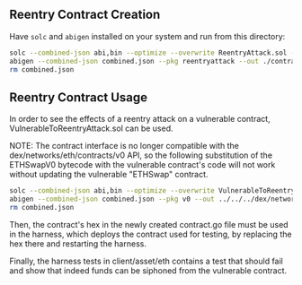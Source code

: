 ## Reentry Contract Creation

Have `solc` and `abigen` installed on your system and run from this directory:

```sh
solc --combined-json abi,bin --optimize --overwrite ReentryAttack.sol -o .
abigen --combined-json combined.json --pkg reentryattack --out ./contract.go
rm combined.json
```

## Reentry Contract Usage

In order to see the effects of a reentry attack on a vulnerable contract,
VulnerableToReentryAttack.sol can be used.

NOTE: The contract interface is no longer compatible with the
dex/networks/eth/contracts/v0 API, so the following substitution of the
ETHSwapV0 bytecode with the vulnerable contract's code will not work without
updating the vulnerable "ETHSwap" contract.

```sh
solc --combined-json abi,bin --optimize --overwrite VulnerableToReentryAttack.sol -o .
abigen --combined-json combined.json --pkg v0 --out ../../../dex/networks/eth/contracts/v0/contract.go
rm combined.json
```

Then, the contract's hex in the newly created contract.go file must be used in
the harness, which deploys the contract used for testing, by replacing the hex
there and restarting the harness.

Finally, the harness tests in client/asset/eth contains a test that should fail
and show that indeed funds can be siphoned from the vulnerable contract.

